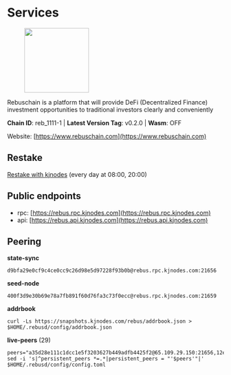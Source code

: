 # Services

<figure><img src="https://raw.githubusercontent.com/kj89/testnet_manuals/main/pingpub/logos/rebus.png" width="150" alt=""><figcaption></figcaption></figure>

Rebuschain is a platform that will provide DeFi (Decentralized Finance)  investment opportunities to traditional investors clearly and conveniently

**Chain ID**: reb_1111-1 | **Latest Version Tag**: v0.2.0 | **Wasm**: OFF

Website: [https://www.rebuschain.com](https://www.rebuschain.com)

## Restake

[Restake with kjnodes](https://restake.app/rebus/rebusvaloper1vndzy8y55ylgpmmsc34uy8rm6kqlml6ffs9lrv) (every day at 08:00, 20:00)
## Public endpoints

* rpc: [https://rebus.rpc.kjnodes.com](https://rebus.rpc.kjnodes.com)
* api: [https://rebus.api.kjnodes.com](https://rebus.api.kjnodes.com)

## Peering

**state-sync**

```
d9bfa29e0cf9c4ce0cc9c26d98e5d97228f93b0b@rebus.rpc.kjnodes.com:21656
```

**seed-node**

```
400f3d9e30b69e78a7fb891f60d76fa3c73f0ecc@rebus.rpc.kjnodes.com:21659
```

**addrbook**
```
curl -Ls https://snapshots.kjnodes.com/rebus/addrbook.json > $HOME/.rebusd/config/addrbook.json
```

**live-peers** (29)
```
peers="a35d28e111c1dcc1e5f3203627b449adfb4425f2@65.109.29.150:21656,12e6bea6650a53150c01ca3897e4a0b94d6e9d4e@135.181.141.47:26656,f83df63886e56713bf3adb5c6836b1a7b07ec024@65.108.235.18:26656,4e2a874e538319f204f03751a5e458d0371d5b92@65.108.98.125:60556,256d9790bf186f5a275790f7fe01e1b8800dcaaf@65.21.88.78:26656,d28516746773bfaeca4efa5537c0bf5990b8828e@65.21.229.33:27656,408206e3aab058d1dc09697566e3dadfaa3760ea@135.181.5.47:20106,b5bf2242c981371224e5e9e89d6c265d554c8989@65.21.202.154:21656,9d17d1c5b5d3b8c9e7ffab264b45b5dd979116f3@65.109.24.188:26656,0fedf7695d9e2721663c1d573d6d81a14c21533e@65.21.90.137:12856,b570827e4397512e077028ea7121d3e19eb25bab@85.10.200.221:26656,7ee74ea68e350fc5214657255cba5e339bb30c2a@138.201.127.91:26674,2f6b34ad97c4827dace87436f0299cf89fe0c056@136.243.95.80:46656,304ff8e051b2fbd038771142b69ac915c14c0819@78.46.78.83:26656,98206a8f71578850f1d88f08ede96ebc7e7c76a9@176.9.188.21:52656,b1b08fe470551dca6d6631fb1bfabb814f6c1aec@54.37.129.164:54556,6d8c83cc702365363b829a14efdd414401da369b@23.88.69.167:27565,89ded0a3987d22e46b756fead439e2a4d25f23cb@185.144.99.30:26656,ae67d4c37632435e0d5f27041f50af20d227bdc2@93.170.72.118:21656,186209f02d238b48dcc7997cca3e6c6855aa91aa@20.112.73.169:26656,f0d73a4976e64643ffc6d3fc335725902b795491@162.248.225.244:26656,237bfc05da5f8cabee00f148995333f37186d232@164.68.121.101:26656,36afb1c827f52d38d7cd328b384d644b531b5997@65.108.238.102:17256,a3d975c913570ad217d9a3de01a8616ad5ce20f8@142.132.128.137:26656,0a3eb0b5a76b2b881ae260e4546e3fbbfbbfba4b@65.108.206.56:32656,3fc3b7e3073cc0d59fef9390cad15601d7109dd0@65.108.193.11:26656,69e27ab9b46350654805df3ea8d9ac2f00af4e4c@38.242.244.85:26656,ab6a4ae2857ac05fa8f45b03871fa3945193fc61@46.4.81.204:35656,d9bfa29e0cf9c4ce0cc9c26d98e5d97228f93b0b@144.76.163.233:21656"
sed -i 's|^persistent_peers *=.*|persistent_peers = "'$peers'"|' $HOME/.rebusd/config/config.toml
```
